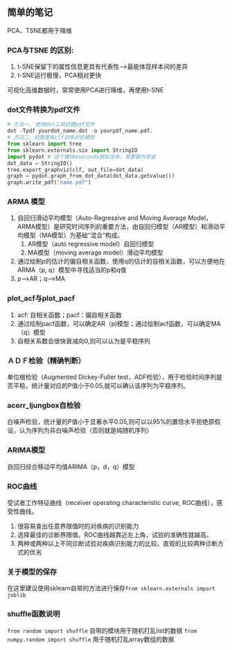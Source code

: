 ## 简单的笔记

PCA、TSNE都用于降维

### PCA与TSNE 的区别:

1. t-SNE保留下的属性信息更具有代表性-->最能体现样本间的差异
2. t-SNE运行极慢，PCA相对更快

可视化高维数据时，常常使用PCA进行降维，再使用t-SNE



### dot文件转换为pdf文件

```python
# 方法一, 使用dot工具创建pdf文件
dot -Tpdf yourdot_name.dot -o yourpdf_name.pdf.
# 方法二，前提是有clf训练好的模型
from sklearn import tree
from sklearn.externals.six import StringIO 
import pydot # 这个模块anaconda貌似没有，需要额外安装
dot_data = StringIO()
tree.export_graphviz(clf, out_file=dot_data)
graph = pydot.graph_from_dot_data(dot_data.getvalue())
graph.write_pdf("name.pdf")
```



### ARMA 模型

1. 自回归滑动平均模型（Auto-Regressive and Moving Average Model，ARMA模型）是研究时间序列的重要方法，由自回归模型（AR模型）和滑动平均模型（MA模型）为基础“混合”构成。
   1. AR模型（auto regressive model）自回归模型
   2. MA模型（moving average model）滑动平均模型
2. 通过绘制p的估计的偏自相关函数，使用q的估计的自相关函数，可以方便地在ARMA（p, q）模型中寻找适当的p和q值
3. p-->AR；q-->MA

### plot_acf与plot_pacf

1. acf: 自相关函数；pacf：偏自相关函数
2. 通过绘制pacf函数，可以确定AR（p)模型；通过绘制acf函数，可以确定MA（q）模型
3. 自相关系数会很快衰减向0,则可以认为是平稳序列

### ＡＤＦ检验（精确判断）

单位根检验（Augmented Dickey-Fuller test，ADF检验），用于检验时间序列是否平稳，统计量对应的P值小于0.05,就可以确认该序列为平稳序列。

### acorr_ljungbox自检验

白噪声检验，统计量的P值小于显著水平0.05,则可以以95%的置信水平拒绝原假设，认为序列为非白噪声检验（否则就是纯随机序列）

### ARIMA模型

自回归综合移动平均值ARIMA（p，d，q）模型

### ROC曲线

受试者工作特征曲线（receiver operating characteristic curve, ROC曲线），感受性曲线。

1. 很容易查出任意界限值时的对疾病的识别能力
2. 选择最佳的诊断界限值。ROC曲线越靠近左上角，试验的准确性就越高。
3. 两种或两种以上不同诊断试验对疾病识别能力的比较。直观的比较两种诊断方式的优劣

### 关于模型的保存

在这里建议使用sklearn自带的方法进行保存`from sklearn.externals import joblib`

### shuffle函数说明

`from random import shuffle` 自带的模块用于随机打乱list的数据
`from numpy.random import shuffle` 用于随机打乱array数组的数据
